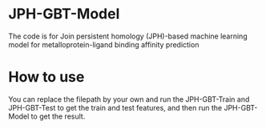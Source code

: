 # JPH-GBT-Model
The code is for Join persistent homology (JPH)-based machine learning model for metalloprotein-ligand binding affinity prediction
# How to use 
You can replace the filepath by your own and run the JPH-GBT-Train and JPH-GBT-Test to get the train and test features, and then run the JPH-GBT-Model to get the result.
